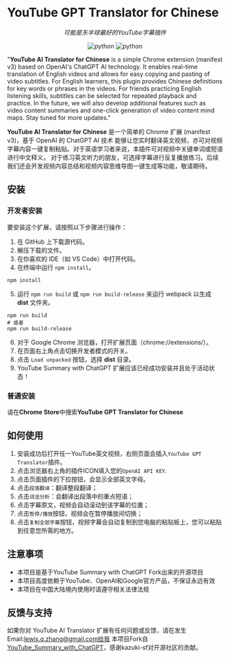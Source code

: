 # YouTube GPT Translator for Chinese

<p align="center">
  <em>可能是东半球最好的YouTube字幕插件</em>
</p>
<p align="center">
    <img src="https://img.shields.io/badge/manifest-v3-blue" alt="python">
    <img src="https://img.shields.io/badge/chrome-116-red" alt="python">
</p>

"**YouTube AI Translator for Chinese** is a simple Chrome extension (manifest v3) based on OpenAI's ChatGPT AI technology. It enables real-time translation of English videos and allows for easy copying and pasting of video subtitles. For English learners, this plugin provides Chinese definitions for key words or phrases in the videos. For friends practicing English listening skills, subtitles can be selected for repeated playback and practice. In the future, we will also develop additional features such as video content summaries and one-click generation of video content mind maps. Stay tuned for more updates."

**YouTube AI Translator for Chinese** 是一个简单的 Chrome 扩展 (manifest v3)，基于 OpenAI 的 ChatGPT AI 技术
能够让您实时翻译英文视频，亦可对视频字幕内容一键复制粘贴。对于英语学习者来说，本插件可对视频中关键单词或短语进行中文释义，
对于练习英文听力的朋友，可选择字幕进行反复播放练习。后续我们还会开发视频内容总结和视频内容思维导图一键生成等功能，敬请期待。

## 安装

### 开发者安装
要安装这个扩展，请按照以下步骤进行操作：

1. 在 GitHub 上下载源代码。
2. 解压下载的文件。
3. 在你喜欢的 IDE（如 VS Code）中打开代码。
4. 在终端中运行 `npm install`。
```
npm install
```
5. 运行 `npm run build` 或 `npm run build-release` 来运行 webpack 以生成 **dist** 文件夹。
```
npm run build
# 或者
npm run build-release
```
6. 对于 Google Chrome 浏览器，打开扩展页面（chrome://extensions/）。
7. 在页面右上角点击切换开发者模式的开关。
8. 点击 `Load unpacked` 按钮，选择 **dist** 目录。
9. YouTube Summary with ChatGPT 扩展应该已经成功安装并且处于活动状态！

### 普通安装
请在**Chrome Store**中搜索**YouTube GPT Translator for Chinese**

## 如何使用

1. 安装成功后打开任一YouTube英文视频，右侧页面会插入`YouTube GPT Translator`插件。
2. 点击浏览器右上角的插件ICON填入您的`OpenAI API KEY`.
3. 点击页面插件的下拉按钮，会显示全部英文字母。
4. 点击`段落翻译`：翻译整段翻译；
5. 点击`词法分析`：会翻译出段落中的重点短语；
6. 点击字幕原文，视频会自动滚动到该字幕的位置；
7. 点击`暂停/播放`按钮，视频会在暂停播放间切换；
8. 点击`复制全部字幕`按钮，视频字幕会自动复制到您电脑的粘贴板上，您可以粘贴到任意您所需的地方。

## 注意事项

- 本项目是基于YouTube Summary with ChatGPT Fork出来的开源项目
- 本项目高度依赖于YouTube、OpenAI和Google官方产品，不保证永远有效
- 本项目在中国大陆境内使用时请遵守相关法律法规

## 反馈与支持

如果你对 YouTube AI Translator 扩展有任何问题或反馈，请在发生Email:lewis.q.zhang@gmail.com给我
本项目Fork自[YouTube_Summary_with_ChatGPT](https://github.com/kazuki-sf/YouTube_Summary_with_ChatGPT)，感谢kazuki-sf对开源社区的贡献。